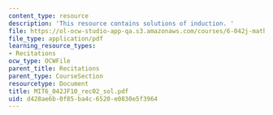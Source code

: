 ```yaml
---
content_type: resource
description: 'This resource contains solutions of induction. '
file: https://ol-ocw-studio-app-qa.s3.amazonaws.com/courses/6-042j-mathematics-for-computer-science-fall-2010/d428ae6b0f85ba4c6520e0830e5f3964_MIT6_042JF10_rec02_sol.pdf
file_type: application/pdf
learning_resource_types:
- Recitations
ocw_type: OCWFile
parent_title: Recitations
parent_type: CourseSection
resourcetype: Document
title: MIT6_042JF10_rec02_sol.pdf
uid: d428ae6b-0f85-ba4c-6520-e0830e5f3964
---
```

